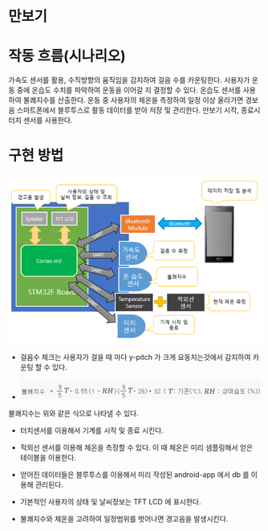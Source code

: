 # 만보기 


# 작동 흐름(시나리오)
가속도 센서를 활용, 수직방향의 움직임을 감지하여 걸음 수를 카운팅한다.
사용자가 운동 중에 온습도 수치를 파악하여 운동을 이어갈 지 결정할 수 있다.
온습도 센서를 사용하여 불쾌지수를 산출한다.
운동 중 사용자의 체온을 측정하여 일정 이상 올라가면 경보음
스마트폰에서 블루투스로 활동 데이터를 받아 저장 및 관리한다.
만보기 시작, 종료시 터치 센서를 사용한다.



# 구현 방법

 ![](../images/flow.png) 

* 걸음수 체크는 사용자가 걸을 때 마다 y-pitch 가 크게 요동치는것에서 감지하여 카운팅 할 수 있다. 

* ![](../images/badindex.gif)

 불쾌지수는 위와 같은 식으로 나타낼 수 있다.
 
* 터치센서를 이용해서 기계를 시작 및 종료 시킨다. 

* 적외선 센서를 이용해 체온을 측정할 수 있다. 이 때 체온은 미리 샘플링해서 얻은 테이블을 이용한다.
 
* 얻어진 데이터들은 블루투스를 이용해서 미리 작성된 android-app 에서 db 를 이용해 관리된다. 

* 기본적인 사용자의 상태 및 날씨정보는 TFT LCD 에 표시한다. 

* 불쾌지수와 체온을 고려하여 일정범위를 벗어나면 경고음을 발생시킨다. 
